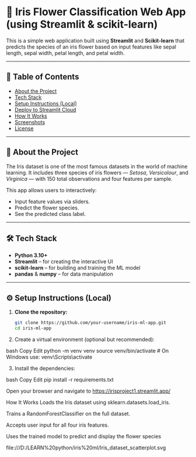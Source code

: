 # 🌸 Iris Flower Classification Web App (using Streamlit & scikit-learn)

This is a simple web application built using **Streamlit** and **Scikit-learn** that predicts the species of an iris flower based on input features like sepal length, sepal width, petal length, and petal width.

---

## 📌 Table of Contents

- [About the Project](#about-the-project)
- [Tech Stack](#tech-stack)
- [Setup Instructions (Local)](#setup-instructions-local)
- [Deploy to Streamlit Cloud](#deploy-to-streamlit-cloud)
- [How It Works](#how-it-works)
- [Screenshots](#screenshots)
- [License](#license)

---

## 📖 About the Project

The Iris dataset is one of the most famous datasets in the world of machine learning. It includes three species of iris flowers — *Setosa*, *Versicolour*, and *Virginica* — with 150 total observations and four features per sample.

This app allows users to interactively:
- Input feature values via sliders.
- Predict the flower species.
- See the predicted class label.

---

## 🛠 Tech Stack

- **Python 3.10+**
- **Streamlit** – for creating the interactive UI
- **scikit-learn** – for building and training the ML model
- **pandas** & **numpy** – for data manipulation

---

## ⚙️ Setup Instructions (Local)

1. **Clone the repository:**

   ```bash
   git clone https://github.com/your-username/iris-ml-app.git
   cd iris-ml-app
2. Create a virtual environment (optional but recommended):

bash
Copy
Edit
python -m venv venv
source venv/bin/activate    # On Windows use: venv\Scripts\activate

3. Install the dependencies:

bash
Copy
Edit
pip install -r requirements.txt

Open your browser and navigate to https://irisproject1.streamlit.app/


 How It Works
Loads the Iris dataset using sklearn.datasets.load_iris.

Trains a RandomForestClassifier on the full dataset.

Accepts user input for all four iris features.

Uses the trained model to predict and display the flower species

file:///D:/LEARN%20python/iris%20ml/Iris_dataset_scatterplot.svg

